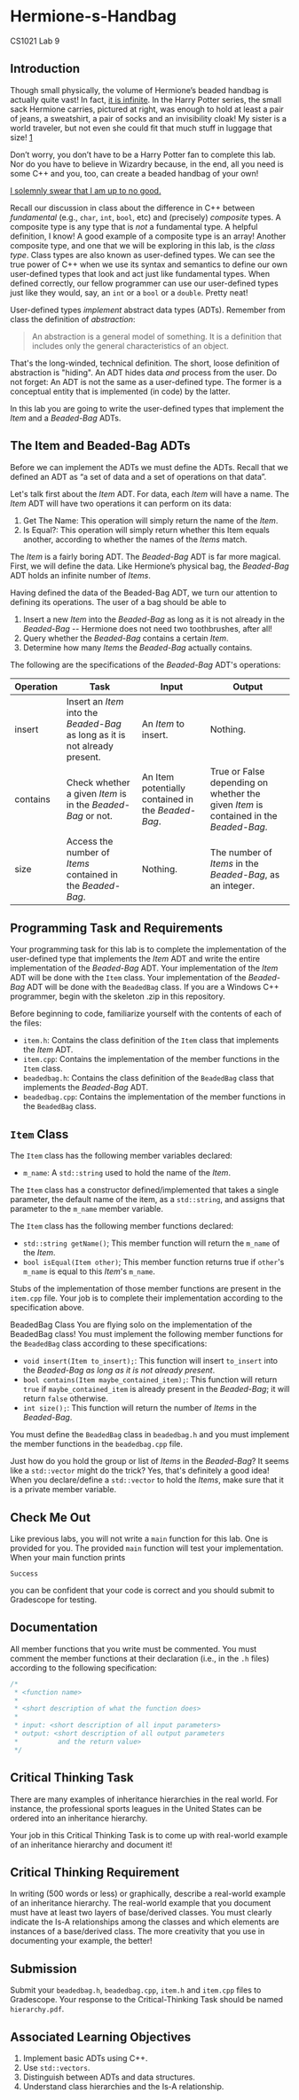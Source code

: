 # Hermione-s-Handbag
CS1021 Lab 9

## Introduction
Though small physically, the volume of Hermione’s beaded handbag is actually quite vast! In fact, [it is infinite](https://en.wikipedia.org/wiki/Magical_objects_in_Harry_Potter#Hermione's_handbag). In the Harry Potter series, the small sack Hermione carries, pictured at right, was enough to hold at least a pair of jeans, a sweatshirt, a pair of socks and an invisibility cloak! My sister is a world traveler, but not even she could fit that much stuff in luggage that size! [1](https://harrypotter.fandom.com/wiki/Hermione_Granger%27s_beaded_handbag)

Don’t worry, you don’t have to be a Harry Potter fan to complete this lab. Nor do you have to believe in Wizardry because, in the end, all you need is some C++ and you, too, can create a beaded handbag of your own!

[I solemnly swear that I am up to no good.](https://www.hp-lexicon.org/magic/solemnly-swear-no-good/)

Recall our discussion in class about the difference in C++ between *fundamental* (e.g., `char`, `int`, `bool`, etc) and (precisely) *composite* types. A composite type is any type that is *not* a fundamental type. A helpful definition, I know! A good example of a composite type is an array! Another composite type, and one that we will be exploring in this lab, is the *class type*. Class types are also known as user-defined types. We can see the true power of C++ when we use its syntax and semantics to define our own user-defined types that look and act just like fundamental types. When defined correctly, our fellow programmer can use our user-defined types just like they would, say, an `int` or a `bool` or a `double`. Pretty neat!
  
User-defined types *implement* abstract data types (ADTs). Remember from class the definition of *abstraction*:

> An abstraction is a general model of something. It is a definition that includes only the general characteristics of an object. 

That's the long-winded, technical definition. The short, loose definition of abstraction is "hiding". An ADT hides data *and* process from the user. Do not forget: An ADT is not the same as a user-defined type. The former is a conceptual entity that is implemented (in code) by the latter.

In this lab you are going to write the user-defined types that implement the *Item* and a *Beaded-Bag* ADTs.

## The Item and Beaded-Bag ADTs
Before we can implement the ADTs we must define the ADTs. Recall that we defined an ADT as “a set of data and a set of operations on that data”.

Let's talk first about the *Item* ADT. For data, each *Item* will have a name. The *Item* ADT will have two operations it can perform on its data:
1. Get The Name: This operation will simply return the name of the *Item*.
2. Is Equal?: This operation will simply return whether this Item equals another, according to whether the names of the *Items* match.

The *Item* is a fairly boring ADT. The *Beaded-Bag* ADT is far more magical. First, we will define the data. Like Hermione’s physical bag, the *Beaded-Bag* ADT holds an infinite number of *Items*.

Having defined the data of the Beaded-Bag ADT, we turn our attention to defining its operations. The user of a bag should be able to
1. Insert a new *Item* into the *Beaded-Bag* as long as it is not already in the *Beaded-Bag* -- Hermione does not need two toothbrushes, after all!
2. Query whether the *Beaded-Bag* contains a certain *Item*.
3. Determine how many *Items* the *Beaded-Bag* actually contains.

The following are the specifications of the *Beaded-Bag* ADT's operations:

| Operation |	Task |	Input |	Output |
| --- | --- | --- | --- |
| insert	| Insert an *Item* into the *Beaded-Bag* as long as it is not already present. |	An *Item* to insert. |	Nothing. |
| contains |	Check whether a given *Item* is in the *Beaded-Bag* or not.	| An Item potentially contained in the *Beaded-Bag*. |	True or False depending on whether the given *Item* is contained in the *Beaded-Bag*. |
| size |	Access the number of *Items* contained in the *Beaded-Bag*. |	Nothing.	| The number of *Items* in the *Beaded-Bag*, as an integer. |

## Programming Task and Requirements
Your programming task for this lab is to complete the implementation of the user-defined type that implements the *Item* ADT and write the entire implementation of the *Beaded-Bag* ADT. Your implementation of the *Item* ADT will be done with the `Item` class. Your implementation of the *Beaded-Bag* ADT will be done with the `BeadedBag` class. If you are a Windows C++ programmer, begin with the skeleton .zip in this repository.

Before beginning to code, familiarize yourself with the contents of each of the files:

- `item.h`: Contains the class definition of the `Item` class that implements the *Item* ADT.
- `item.cpp`: Contains the implementation of the member functions in the `Item` class.
- `beadedbag.h`: Contains the class definition of the `BeadedBag` class that implements the *Beaded-Bag* ADT.
- `beadedbag.cpp`: Contains the implementation of the member functions in the `BeadedBag` class.

## `Item` Class
The `Item` class has the following member variables declared:

- `m_name`: A `std::string` used to hold the name of the *Item*.

The `Item` class has a constructor defined/implemented that takes a single parameter, the default name of the item, as a `std::string`, and assigns that parameter to the `m_name` member variable.

The `Item` class has the following member functions declared:
- `std::string getName()`; This member function will return the `m_name` of the *Item*.
- `bool isEqual(Item other)`; This member function returns true if `other`'s `m_name` is equal to this *Item*'s `m_name`.

Stubs of the implementation of those member functions are present in the `item.cpp` file. Your job is to complete their implementation according to the specification above.

BeadedBag Class
You are flying solo on the implementation of the BeadedBag class! You must implement the following member functions for the `BeadedBag` class according to these specifications:
- `void insert(Item to_insert);`: This function will insert `to_insert` into the *Beaded-Bag as long as it is not already present*.
- `bool contains(Item maybe_contained_item);`: This function will return `true` if `maybe_contained_item` is already present in the *Beaded-Bag*; it will return `false` otherwise.
- `int size();`: This function will return the number of *Items* in the *Beaded-Bag*.

You must define the `BeadedBag` class in `beadedbag.h` and you must implement the member functions in the `beadedbag.cpp` file.

Just how do you hold the group or list of *Items* in the *Beaded-Bag*? It seems like a `std::vector` might do the trick? Yes, that's definitely a good idea! When you declare/define a `std::vector` to hold the *Items*, make sure that it is a private member variable.

## Check Me Out
Like previous labs, you will not write a `main` function for this lab. One is provided for you. The provided `main` function will test your implementation. When your main function prints

```
Success
```

you can be confident that your code is correct and you should submit to Gradescope for testing.

## Documentation
All member functions that you write must be commented. You must comment the member functions at their declaration (i.e., in the `.h` files) according to the following specification:

```cpp
/*
 * <function name>
 *
 * <short description of what the function does>
 *
 * input: <short description of all input parameters>
 * output: <short description of all output parameters
 *          and the return value>
 */
 ```
 
## Critical Thinking Task
There are many examples of inheritance hierarchies in the real world. For instance, the professional sports leagues in the United States can be ordered into an inheritance hierarchy.

Your job in this Critical Thinking Task is to come up with real-world example of an inheritance hierarchy and document it!

## Critical Thinking Requirement
In writing (500 words or less) or graphically, describe a real-world example of an inheritance hierarchy. The real-world example that you document must have at least two layers of base/derived classes. You must clearly indicate the Is-A relationships among the classes and which elements are instances of a base/derived class. The more creativity that you use in documenting your example, the better!

## Submission
Submit your `beadedbag.h`, `beadedbag.cpp`, `item.h` and `item.cpp` files to Gradescope. Your response to the Critical-Thinking Task should be named `hierarchy.pdf`.

## Associated Learning Objectives
1. Implement basic ADTs using C++.
2. Use `std::vectors`.
3. Distinguish between ADTs and data structures.
4. Understand class hierarchies and the Is-A relationship.
